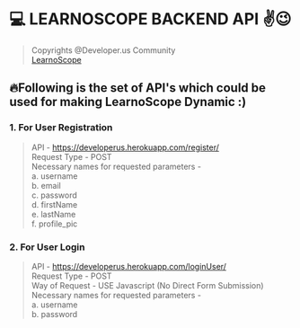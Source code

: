 # 💻 LEARNOSCOPE BACKEND API ✌😉
> Copyrights @Developer.us Community    
> [LearnoScope](https://learnoscope.netlify.app)  

## 🔥Following is the set of API's which could be used for making LearnoScope Dynamic :)

### 1. For User Registration
> API - https://developerus.herokuapp.com/register/   
> Request Type -  POST          
> Necessary names for requested parameters -     
>a. username    
>b. email         
>c. password      
>d. firstName      
>e. lastName      
>f. profile_pic       
                                       
### 2. For User Login
> API - https://developerus.herokuapp.com/loginUser/   
> Request Type -  POST          
> Way of Request - USE Javascript (No Direct Form Submission)
> Necessary names for requested parameters -     
>a. username         
>b. password           
                
